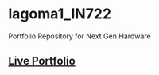 # lagoma1_IN722
Portfolio Repository for Next Gen Hardware

## [Live Portfolio](https://kammorne.github.io/lagoma1_IN722/)
